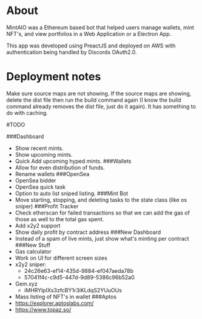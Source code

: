 # About
MintAIO was a Ethereum based bot that helped users manage wallets, mint NFT's, and view portfolios in a Web Application or a Electron App.

This app was developed using PreactJS and deployed on AWS with authentication being handled by Discords OAuth2.0.

# Deployment notes
Make sure source maps are not showing. If the source maps are showing, delete the dist file then run the build command again (I know the build command already removes the dist file, just do it again). It has something to do with caching.


#TODO

###Dashboard
  * Show recent mints.
  * Show upcoming mints.
  * Quick Add upcoming hyped mints.
###Wallets
  * Allow for even distribution of funds.
  * Rename wallets
###OpenSea
  * OpenSea bidder
  * OpenSea quick task
  * Option to auto list sniped listing.
###Mint Bot
  * Move starting, stopping, and deleting tasks to the state class (like os sniper)
###Profit Tracker
  * Check etherscan for failed transactions so that we can add the gas of those as well to the total gas spent.
  * Add x2y2 support
  * Show daily profit by contract address
###New Dashboard
  * Instead of a spam of live mints, just show what's minting per contract
###New Stuff
  * Gas calculator
  * Work on UI for different screen sizes
  * x2y2 sniper: 
    * 24c26e63-ef14-435d-9884-ef047aeda78b
    * 57041f4c-c9d5-447d-9d89-5386c96b52a0
  * Gem.xyz
    * iMHRYlpIXs3zfcBY1r3iKLdqS2YUuOUs
  * Mass listing of NFT's in wallet
###Aptos
  * https://explorer.aptoslabs.com/
  * https://www.topaz.so/
